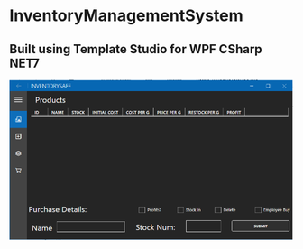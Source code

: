 # InventoryManagementSystem

## Built using Template Studio for WPF CSharp NET7

<p align="center">
	<img align="center" src="https://raw.githubusercontent.com/whiterabb17/InventoryManagementSystem/main/misc/ss.png">
</p>
